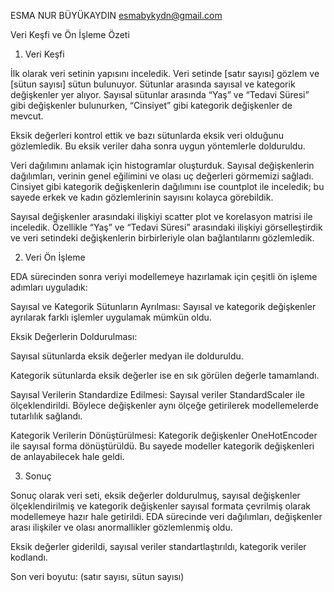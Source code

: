 ESMA NUR BÜYÜKAYDIN
esmabykydn@gmail.com

Veri Keşfi ve Ön İşleme Özeti

1. Veri Keşfi

İlk olarak veri setinin yapısını inceledik. Veri setinde [satır sayısı] gözlem ve [sütun sayısı] sütun bulunuyor. Sütunlar arasında sayısal ve kategorik değişkenler yer alıyor. Sayısal sütunlar arasında “Yaş” ve “Tedavi Süresi” gibi değişkenler bulunurken, “Cinsiyet” gibi kategorik değişkenler de mevcut.

Eksik değerleri kontrol ettik ve bazı sütunlarda eksik veri olduğunu gözlemledik. Bu eksik veriler daha sonra uygun yöntemlerle dolduruldu.

Veri dağılımını anlamak için histogramlar oluşturduk. Sayısal değişkenlerin dağılımları, verinin genel eğilimini ve olası uç değerleri görmemizi sağladı. Cinsiyet gibi kategorik değişkenlerin dağılımını ise countplot ile inceledik; bu sayede erkek ve kadın gözlemlerinin sayısını kolayca görebildik.

Sayısal değişkenler arasındaki ilişkiyi scatter plot ve korelasyon matrisi ile inceledik. Özellikle “Yaş” ve “Tedavi Süresi” arasındaki ilişkiyi görselleştirdik ve veri setindeki değişkenlerin birbirleriyle olan bağlantılarını gözlemledik.

2. Veri Ön İşleme

EDA sürecinden sonra veriyi modellemeye hazırlamak için çeşitli ön işleme adımları uyguladık:

Sayısal ve Kategorik Sütunların Ayrılması:
Sayısal ve kategorik değişkenler ayrılarak farklı işlemler uygulamak mümkün oldu.

Eksik Değerlerin Doldurulması:

Sayısal sütunlarda eksik değerler medyan ile dolduruldu.

Kategorik sütunlarda eksik değerler ise en sık görülen değerle tamamlandı.

Sayısal Verilerin Standardize Edilmesi:
Sayısal veriler StandardScaler ile ölçeklendirildi. Böylece değişkenler aynı ölçeğe getirilerek modellemelerde tutarlılık sağlandı.

Kategorik Verilerin Dönüştürülmesi:
Kategorik değişkenler OneHotEncoder ile sayısal forma dönüştürüldü. Bu sayede modeller kategorik değişkenleri de anlayabilecek hale geldi.

3. Sonuç

Sonuç olarak veri seti, eksik değerler doldurulmuş, sayısal değişkenler ölçeklendirilmiş ve kategorik değişkenler sayısal formata çevrilmiş olarak modellemeye hazır hale getirildi. EDA sürecinde veri dağılımları, değişkenler arası ilişkiler ve olası anormallikler gözlemlenmiş oldu.

Eksik değerler giderildi, sayısal veriler standartlaştırıldı, kategorik veriler kodlandı.

Son veri boyutu: (satır sayısı, sütun sayısı)

